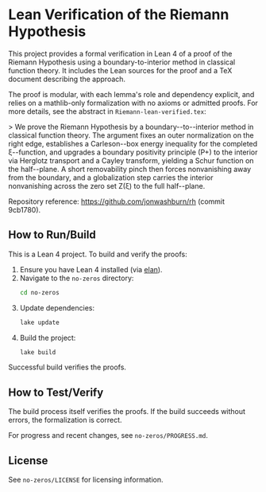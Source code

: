 # Lean Verification of the Riemann Hypothesis

This project provides a formal verification in Lean 4 of a proof of the Riemann Hypothesis using a boundary-to-interior method in classical function theory. It includes the Lean sources for the proof and a TeX document describing the approach.

The proof is modular, with each lemma's role and dependency explicit, and relies on a mathlib-only formalization with no axioms or admitted proofs. For more details, see the abstract in `Riemann-lean-verified.tex`:

&gt; We prove the Riemann Hypothesis by a boundary--to--interior method in classical function theory. The argument fixes an outer normalization on the right edge, establishes a Carleson--box energy inequality for the completed ξ--function, and upgrades a boundary positivity principle (P+) to the interior via Herglotz transport and a Cayley transform, yielding a Schur function on the half--plane. A short removability pinch then forces nonvanishing away from the boundary, and a globalization step carries the interior nonvanishing across the zero set Z(ξ) to the full half--plane.

Repository reference: https://github.com/jonwashburn/rh (commit 9cb1780).

## How to Run/Build

This is a Lean 4 project. To build and verify the proofs:

1. Ensure you have Lean 4 installed (via [elan](https://leanprover-community.github.io/)).
2. Navigate to the `no-zeros` directory:
   ```bash
   cd no-zeros
   ```
3. Update dependencies:
   ```bash
   lake update
   ```
4. Build the project:
   ```bash
   lake build
   ```

Successful build verifies the proofs.

## How to Test/Verify

The build process itself verifies the proofs. If the build succeeds without errors, the formalization is correct.

For progress and recent changes, see `no-zeros/PROGRESS.md`.

## License

See `no-zeros/LICENSE` for licensing information.
